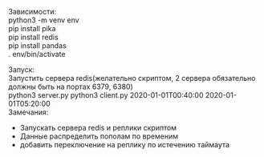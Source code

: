 Зависимости:  
python3 -m venv env  
pip install pika  
pip install redis   
pip install pandas   
. env/bin/activate  
  
Запуск:  
Запустить сервера redis(желательно скриптом, 2 сервера обязательно должны быть на портах 6379, 6380)  
python3 server.py
python3 client.py 2020-01-01T00:40:00 2020-01-01T05:20:00   
Замечания:   
- Запускать сервера redis  и реплики скриптом    
- Данные распределить пополам по временим   
- добавить переключение на реплику по истечению таймаута   

